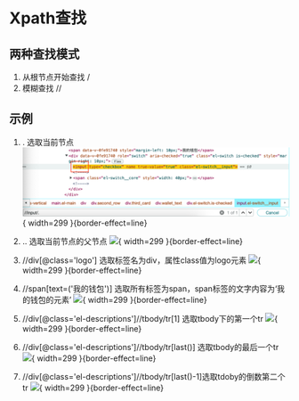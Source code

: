 # Xpath查找

## 两种查找模式

1. 从根节点开始查找 /
2. 模糊查找 //

## 示例

1. . 选取当前节点\
![xpath_find_this_node](00LearningNotes/images/xpath_find_this_node.png){ width=299 }{border-effect=line}
2. .. 选取当前节点的父节点
![](xpath_find_this_node_father.png){ width=299 }{border-effect=line}

3. //div[@class='logo'] 选取标签名为div，属性class值为logo元素
![](xpath_find_class_include_logo.png){ width=299 }{border-effect=line}

4. //span[text=('我的钱包')] 选取所有标签为span，span标签的文字内容为‘我的钱包的元素’
![](xpath_find_span_text_include.png){ width=299 }{border-effect=line}

5. //div[@class='el-descriptions']//tbody/tr[1] 选取tbody下的第一个tr
![](xpath_find_dic_class_el_description_tbody_tr.png){ width=299 }{border-effect=line}

6. //div[@class='el-descriptions']//tbody/tr[last()] 选取tbody的最后一个tr
![](xpath_find_last_one.png){ width=299 }{border-effect=line}

7. //div[@class='el-descriptions']//tbody/tr[last()-1]选取tdoby的倒数第二个tr
![](xpath_find_class_el_description_tbody_tr_last_second.png){ width=299 }{border-effect=line}
















